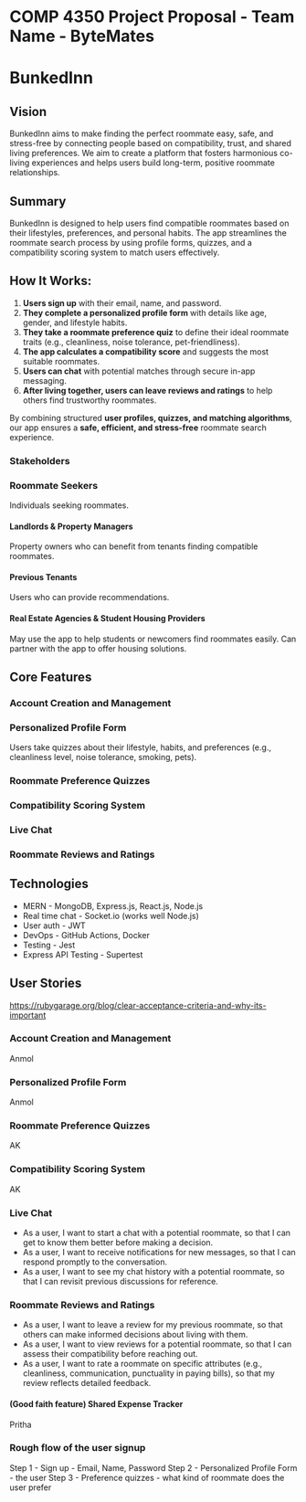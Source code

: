 # COMP 4350 Project Proposal - Team Name - ByteMates

# BunkedInn

## Vision

BunkedInn aims to make finding the perfect roommate easy, safe, and stress-free by connecting people based on compatibility, trust, and shared living preferences. We aim to create a platform that fosters harmonious co-living experiences and helps users build long-term, positive roommate relationships.

## Summary

BunkedInn is designed to help users find compatible roommates based on their lifestyles, preferences, and personal habits. The app streamlines the roommate search process by using profile forms, quizzes, and a compatibility scoring system to match users effectively.

## How It Works:

1. **Users sign up** with their email, name, and password.
2. **They complete a personalized profile form** with details like age, gender, and lifestyle habits.
3. **They take a roommate preference quiz** to define their ideal roommate traits (e.g., cleanliness, noise tolerance, pet-friendliness).
4. **The app calculates a compatibility score** and suggests the most suitable roommates.
5. **Users can chat** with potential matches through secure in-app messaging.
6. **After living together, users can leave reviews and ratings** to help others find trustworthy roommates.

By combining structured **user profiles, quizzes, and matching algorithms**, our app ensures a **safe, efficient, and stress-free** roommate search experience.

### Stakeholders

### Roommate Seekers

Individuals seeking roommates.

#### Landlords & Property Managers

Property owners who can benefit from tenants finding compatible roommates.

#### Previous Tenants

Users who can provide recommendations.

#### Real Estate Agencies & Student Housing Providers

May use the app to help students or newcomers find roommates easily. Can partner with the app to offer housing solutions.

## Core Features

### Account Creation and Management

### Personalized Profile Form

Users take quizzes about their lifestyle, habits, and preferences (e.g., cleanliness level, noise tolerance, smoking, pets).

### Roommate Preference Quizzes

### Compatibility Scoring System

### Live Chat

### Roommate Reviews and Ratings

## Technologies

- MERN - MongoDB, Express.js, React.js, Node.js
- Real time chat - Socket.io (works well Node.js)
- User auth - JWT
- DevOps - GitHub Actions, Docker
- Testing - Jest
- Express API Testing - Supertest

## User Stories

https://rubygarage.org/blog/clear-acceptance-criteria-and-why-its-important

### Account Creation and Management

Anmol

### Personalized Profile Form

Anmol

### Roommate Preference Quizzes

AK

### Compatibility Scoring System

AK

### Live Chat

* As a user, I want to start a chat with a potential roommate, so that I can get to know them better before making a decision.
* As a user, I want to receive notifications for new messages, so that I can respond promptly to the conversation.
* As a user, I want to see my chat history with a potential roommate, so that I can revisit previous discussions for reference.


### Roommate Reviews and Ratings

* As a user, I want to leave a review for my previous roommate, so that others can make informed decisions about living with them.
* As a user, I want to view reviews for a potential roommate, so that I can assess their compatibility before reaching out.
* As a user, I want to rate a roommate on specific attributes (e.g., cleanliness, communication, punctuality in paying bills), so that my review reflects detailed feedback.


#### (Good faith feature) Shared Expense Tracker

Pritha

### Rough flow of the user signup

Step 1 - Sign up - Email, Name, Password
Step 2 - Personalized Profile Form - the user
Step 3 - Preference quizzes - what kind of roommate does the user prefer
